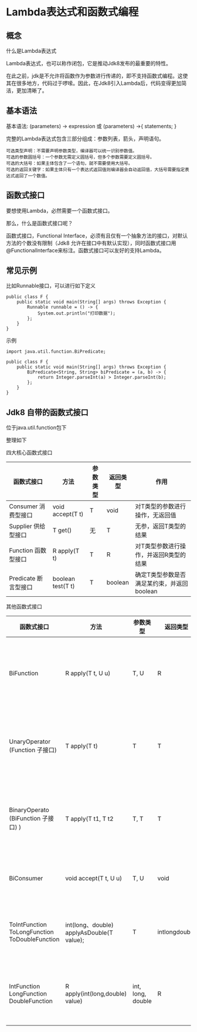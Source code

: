 # Lambda表达式和函数式编程

## 概念

什么是Lambda表达式

Lambda表达式，也可以称作闭包，它是推动Jdk8发布的最重要的特性。

在此之前，jdk是不允许将函数作为参数进行传递的，即不支持函数式编程。这使其在很多地方，代码过于啰嗦。因此，在Jdk8引入Lambda后，代码变得更加简洁，更加清晰了。

## 基本语法

基本语法: (parameters) -> expression 或 (parameters) ->{ statements; }

完整的Lambda表达式包含三部分组成：参数列表，箭头，声明语句。

```
可选类型声明：不需要声明参数类型，编译器可以统一识别参数值。
可选的参数圆括号：一个参数无需定义圆括号，但多个参数需要定义圆括号。
可选的大括号：如果主体包含了一个语句，就不需要使用大括号。
可选的返回关键字：如果主体只有一个表达式返回值则编译器会自动返回值，大括号需要指定表达式返回了一个数值。
```

## 函数式接口

要想使用Lambda，必然需要一个函数式接口。

那么，什么是函数式接口呢？

函数式接口，Functional Interface，必须有且仅有一个抽象方法的接口，对默认方法的个数没有限制（Jdk8 允许在接口中有默认实现），同时函数式接口用@FunctionalInterface来标注。函数式接口可以友好的支持Lambda。

## 常见示例

比如Runnable接口，可以进行如下定义

```
public class F {
    public static void main(String[] args) throws Exception {
        Runnable runnable = () -> {
            System.out.println("打印数据");
        };
    }
}
```

示例

```
import java.util.function.BiPredicate;

public class F {
    public static void main(String[] args) throws Exception {
        BiPredicate<String, String> biPredicate = (a, b) -> {
            return Integer.parseInt(a) > Integer.parseInt(b);
        };
    }
}
```

## Jdk8 自带的函数式接口

位于java.util.function包下

整理如下

四大核心函数式接口

| 函数式接口           | 方法                | 参数类型 | 返回类型    | 作用                        |
| --------------- | ----------------- | ---- | ------- | ------------------------- |
| Consumer 消费型接口  | void accept(T t)  | T    | void    | 对T类型的参数进行操作，无返回值          |
| Supplier 供给型接口  | T get()           | 无    | T       | 无参，返回T类型的结果               |
| Function 函数型接口  | R apply(T t)      | T    | R       | 对T类型参数进行操作，并返回R类型的结果      |
| Predicate 断言型接口 | boolean test(T t) | T    | boolean | 确定T类型参数是否满足某约束，并返回boolean |

其他函数式接口

| 函数式接口                                         | 方法                                       | 参数类型              | 返回类型          | 作用                         |
| --------------------------------------------- | ---------------------------------------- | ----------------- | ------------- | -------------------------- |
| BiFunction                                    | R apply(T t, U u)                        | T, U              | R             | 对 T，U 类型的参数进行操作，并返回R类型的结果  |
| UnaryOperator (Function 子接口)                  | T apply(T t)                             | T                 | T             | 对 T类型的参数进行一元运算，并返回R对象的结果   |
| BinaryOperato (BiFunction 子接口) )              | T apply(T t1, T t2                       | T, T              | T             | 对T类型的参数进行二元运算，并返回T类型的结果    |
| BiConsumer                                    | void accept(T t, U u)                    | T, U              | void          | 对T，U参数执行操作，无返回值            |
| ToIntFunction ToLongFunction ToDoubleFunction | int(long、double) applyAsDouble(T value); | T                 | intlongdouble | 计算 int 、 long 、double值的函数  |
| IntFunction LongFunction DoubleFunction       | R apply(int(long,double) value)          | int, long, double | R             | 参数分别为int、long、double 类型的函数 |

